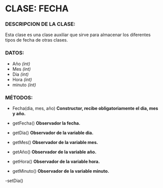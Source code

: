 # CLASE: FECHA
### DESCRIPCION DE LA CLASE:
Esta clase es una clase auxiliar que sirve para almacenar los diferentes tipos de fecha de otras clases.

### DATOS:
+ Año _(int)_
+ Mes _(int)_ 
+ Dia _(int)_ 
+ Hora _(int)_ 
+ minuto _(int)_

### MÉTODOS:
- Fecha(dia, mes, año) **Constructor, recibe obligatoriamente el dia, mes y año.**

- getFecha() **Observador la fecha.**
+ getDia() **Observador de la variable dia.**
- getMes() **Observador de la variable mes.**
+ getAño() **Observador de la variable año.**
- getHora() **Observador de la variable hora.**
+ getMinuto() **Observador de la variable minuto.**

-setDia()

